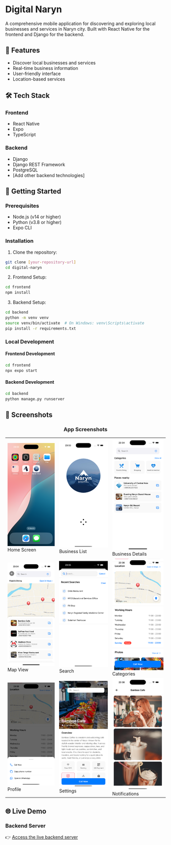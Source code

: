 # Digital Naryn

A comprehensive mobile application for discovering and exploring local businesses and services in Naryn city. Built with React Native for the frontend and Django for the backend.

## 📱 Features

- Discover local businesses and services
- Real-time business information
- User-friendly interface
- Location-based services

## 🛠️ Tech Stack

### Frontend

- React Native
- Expo
- TypeScript

### Backend

- Django
- Django REST Framework
- PostgreSQL
- [Add other backend technologies]

## 🚀 Getting Started

### Prerequisites

- Node.js (v14 or higher)
- Python (v3.8 or higher)
- Expo CLI

### Installation

1. Clone the repository:

```bash
git clone [your-repository-url]
cd digital-naryn
```

2. Frontend Setup:

```bash
cd frontend
npm install
```

3. Backend Setup:

```bash
cd backend
python -m venv venv
source venv/bin/activate  # On Windows: venv\Scripts\activate
pip install -r requirements.txt
```

### Local Development

#### Frontend Development

```bash
cd frontend
npx expo start
```

#### Backend Development

```bash
cd backend
python manage.py runserver
```

## 📸 Screenshots

<div align="center">
  <h3>App Screenshots</h3>
  
  <table>
    <tr>
      <td><img src="frontend/screenshots/simulator_screenshot_7BC36ED1-5455-4D2B-AA71-76745DAE559A.png" alt="Home Screen" width="200"/><br/>Home Screen</td>
      <td><img src="frontend/screenshots/simulator_screenshot_86D0E1D3-572C-4981-88B9-33B33986F886.png" alt="Business List" width="200"/><br/>Business List</td>
      <td><img src="frontend/screenshots/simulator_screenshot_89EB0FC6-7AC0-4514-8A7D-BDD674DCB8FD.png" alt="Business Details" width="200"/><br/>Business Details</td>
    </tr>
    <tr>
      <td><img src="frontend/screenshots/simulator_screenshot_4145C69A-8DE5-40FF-8E81-A1399EA48095.png" alt="Map View" width="200"/><br/>Map View</td>
      <td><img src="frontend/screenshots/simulator_screenshot_828B867E-11B9-4F8A-A68B-95656B51F17C.png" alt="Search" width="200"/><br/>Search</td>
      <td><img src="frontend/screenshots/simulator_screenshot_00338DB0-D7DB-428B-A521-620B19CEF49E.png" alt="Categories" width="200"/><br/>Categories</td>
    </tr>
    <tr>
      <td><img src="frontend/screenshots/simulator_screenshot_350D80FD-077A-4691-A663-572D2813CB24.png" alt="Profile" width="200"/><br/>Profile</td>
      <td><img src="frontend/screenshots/simulator_screenshot_CFABE47C-9911-47E5-82E1-94B444992A03.png" alt="Settings" width="200"/><br/>Settings</td>
      <td><img src="frontend/screenshots/simulator_screenshot_7C99AD7F-5FF8-44C7-8532-EDE06B94AA1C.png" alt="Notifications" width="200"/><br/>Notifications</td>
    </tr>
  </table>
</div>

## 🌐 Live Demo

### Backend Server

👉 [Access the live backend server](http://157.230.109.162:8000/)
